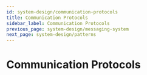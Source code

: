 ```yaml
---
id: system-design/communication-protocols
title: Communication Protocols
sidebar_label: Communication Protocols
previous_page: system-design/messaging-system
next_page: system-design/patterns
---
```


# Communication Protocols